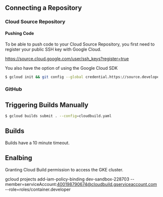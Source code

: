 ## Connecting a Repository

### Cloud Source Repository

#### Pushing Code

To be able to push code to your Cloud Source Repository, you first need to register your public SSH key with Google Cloud.

https://source.cloud.google.com/user/ssh_keys?register=true

You also have the option of using the Google Cloud SDK

```bash
$ gcloud init && git config --global credential.https://source.developers.google.com.helper gcloud.sh
```

### GitHub

## Triggering Builds Manually

```bash
$ gcloud builds submit . --config=cloudbuild.yaml
```

## Builds

Builds have a 10 minute timeout.

## Enalbing

Granting Cloud Build permission to access the GKE cluster.

gcloud projects add-iam-policy-binding dev-sandbox-228703 --member=serviceAccount:400198790674@cloudbuild.gserviceaccount.com --role=roles/container.developer
